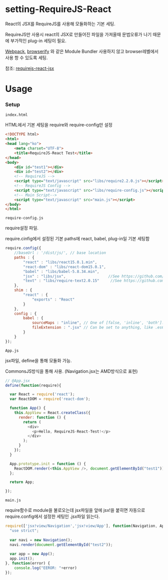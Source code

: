 # setting-RequireJS-React
React의 JSX를 RequireJS를 사용해 모듈화하는 기본 세팅.

RequireJS만 사용시 react의 JSX로 만들어진 파일을 가져올때 문법오류가 나기 때문에 부가적인 plug-in 세팅이 필요.

[Webpack](https://webpack.github.io/), [browserify](http://browserify.org/) 와 같은 Module Bundler 사용하지 않고 browser레벨에서 사용 항 수 있도록 세팅.

참조: [requirejs-react-jsx](https://github.com/podio/requirejs-react-jsx)


# Usage

### Setup
`index.html`

HTML에서 기본 세팅을 require와 require-config만 설정

```html
<!DOCTYPE html>
<html>
<head lang="ko">
    <meta charset="UTF-8">
    <title>RequireJS-React Test</title>
</head>
<body>
    <div id="test1"></div>
    <div id="test2"></div>
    <!-- RequireJS -->
    <script type="text/javascript" src="libs/require2.2.0.js"></script>
    <!-- RequireJS Config -->
    <script type="text/javascript" src="libs/require-config.js"></script>
    <!-- Main Script-->
    <script type="text/javascript" src="main.js"></script>
</body>
</html>
```

`require-config.js`

require설정 파일.

require.cinfig에서 설정된 기본 paths에 react, babel, plug-in일 기본 세팅함

```js
require.config({
	//baseUrl : '/dist/js/', // base location
	paths : {
		"react" : "libs/react15.0.1.min",
		"react-dom" : "libs/react-dom15.0.1",
		"babel" : "libs/babel-5.8.34.min",
		"jsx" : "libs/jsx",                   //See https://github.com/podio/requirejs-react-jsx
		"text" : "libs/require-text2.0.15"     //See https://github.com/requirejs/text  
	},
	shim : {
		"react" : {
			"exports" : "React"
		}
	},
	config : {
		babel : {
			sourceMaps : "inline", // One of [false, 'inline', 'both']. See https://babeljs.io/docs/usage/options/
			fileExtension : ".jsx" // Can be set to anything, like .es6 or .js. Defaults to .jsx
		}
	}
});
```

`App.js`

jsx파일, define을 통해 모듈화 가능.

CommonsJS방식을 통해 사용. (Navigation.jsx는 AMD방식으로 표현)

```js
// @App.jsx
define(function(require){

  var React = require('react');
  var ReactDOM = require('react-dom');

  function App() {
    this.AppView = React.createClass({
      render: function () {
        return (
          <div>
            <p>Hello, RequireJS-React-Test!</p>
          </div>
        );
      }
    });
  }

  App.prototype.init = function () {
    ReactDOM.render(<this.AppView />, document.getElementById("test1"));
  };

  return App;

});
```

`main.js`

require함수로 module을 불로오는데 jsx파일을 앞에 jsx!을 붙히면 자동으로 require.config에서 설정한 세팅인 .jsx파일 읽는다.

```js
require(['jsx!view/Navigation','jsx!view/App'], function(Navigation, App){
  "use strict";
  
  var navi = new Navigation();
  navi.render(document.getElementById("test2"));
  
  var app = new App();
  app.init();
}, function(error) {
	console.log("EEROR: "+error)
});
```

